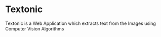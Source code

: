 <h1>Textonic</h1>
Textonic is a Web Application which extracts text from the Images using Computer Vision Algorithms
